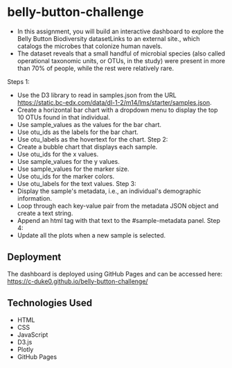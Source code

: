 # belly-button-challenge
- In this assignment, you will build an interactive dashboard to explore the Belly Button Biodiversity datasetLinks to an external site., which catalogs the microbes that colonize human navels.
- The dataset reveals that a small handful of microbial species (also called operational taxonomic units, or OTUs, in the study) were present in more than 70% of people, while the rest were relatively rare.

Steps 1:
- Use the D3 library to read in samples.json from the URL https://static.bc-edx.com/data/dl-1-2/m14/lms/starter/samples.json.
- Create a horizontal bar chart with a dropdown menu to display the top 10 OTUs found in that individual.
- Use sample_values as the values for the bar chart.
- Use otu_ids as the labels for the bar chart.
- Use otu_labels as the hovertext for the chart.
Step 2:
- Create a bubble chart that displays each sample.
- Use otu_ids for the x values.
- Use sample_values for the y values.
- Use sample_values for the marker size.
- Use otu_ids for the marker colors.
- Use otu_labels for the text values.
Step 3:
- Display the sample's metadata, i.e., an individual's demographic information.
- Loop through each key-value pair from the metadata JSON object and create a text string.
- Append an html tag with that text to the #sample-metadata panel.
Step 4:
- Update all the plots when a new sample is selected. 



## Deployment
The dashboard is deployed using GitHub Pages and can be accessed here: https://c-duke0.github.io/belly-button-challenge/

## Technologies Used

- HTML
- CSS
- JavaScript
- D3.js
- Plotly
- GitHub Pages

